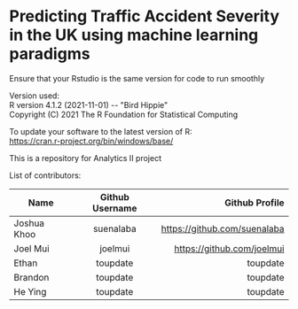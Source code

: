 # Predicting Traffic Accident Severity in the UK using machine learning paradigms

Ensure that your Rstudio is the same version for code to run smoothly <br>

Version used: <br>
R version 4.1.2 (2021-11-01) -- "Bird Hippie" <br>
Copyright (C) 2021 The R Foundation for Statistical Computing <br>

To update your software to the latest version of R: <br>
https://cran.r-project.org/bin/windows/base/ <br>

This is a repository for Analytics II project <br>

List of contributors: <br>

| Name      | Github Username         | Github Profile  |
| ------------- |:-------------:| -----:|
| Joshua Khoo     | suenalaba | https://github.com/suenalaba |
| Joel Mui     | joelmui | https://github.com/joelmui |
| Ethan     | toupdate | toupdate |
| Brandon    | toupdate | toupdate |
| He Ying     | toupdate | toupdate |


